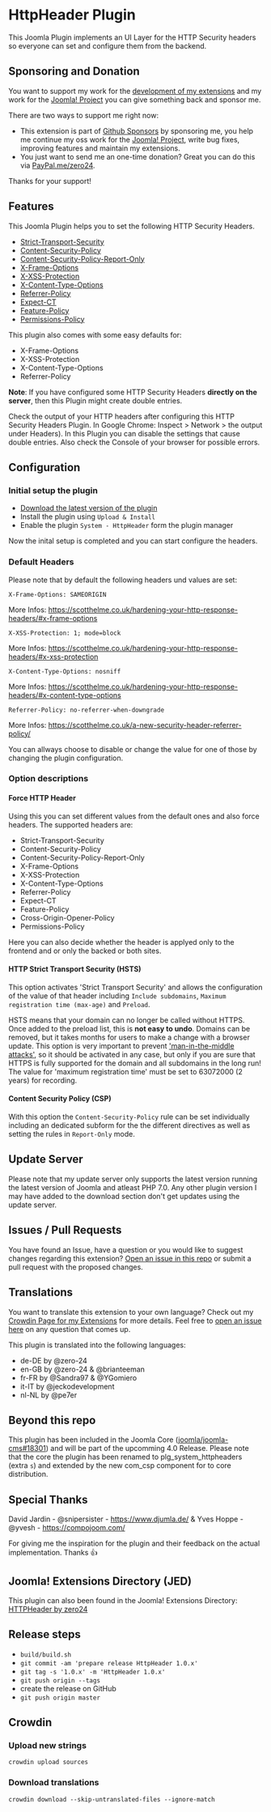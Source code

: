 # HttpHeader Plugin

This Joomla Plugin implements an UI Layer for the HTTP Security headers so everyone can set and configure them from the backend.

## Sponsoring and Donation

You want to support my work for the [development of my extensions](https://extensions.joomla.org/profile/profile/details/200189/) and my work for the [Joomla! Project](https://volunteers.joomla.org/joomlers/248-tobias-zulauf) you can give something back and sponsor me.

There are two ways to support me right now:
- This extension is part of [Github Sponsors](https://github.com/sponsors/zero-24/) by sponsoring me, you help me continue my oss work for the [Joomla! Project](https://volunteers.joomla.org/joomlers/248-tobias-zulauf), write bug fixes, improving features and maintain my extensions.
- You just want to send me an one-time donation? Great you can do this via [PayPal.me/zero24](https://www.paypal.me/zero24).

Thanks for your support!

## Features

This Joomla Plugin helps you to set the following HTTP Security Headers.
- [Strict-Transport-Security](https://developer.mozilla.org/en-US/docs/Web/HTTP/Headers/Strict-Transport-Security)
- [Content-Security-Policy](https://developer.mozilla.org/en-US/docs/Web/HTTP/CSP)
- [Content-Security-Policy-Report-Only](https://developer.mozilla.org/en-US/docs/Web/HTTP/CSP#Testing_your_policy)
- [X-Frame-Options](https://developer.mozilla.org/de/docs/Web/HTTP/Headers/X-Frame-Options)
- [X-XSS-Protection](https://developer.mozilla.org/en-US/docs/Web/HTTP/Headers/X-XSS-Protection)
- [X-Content-Type-Options](https://developer.mozilla.org/de/docs/Web/HTTP/Headers/X-Content-Type-Options)
- [Referrer-Policy](https://developer.mozilla.org/en-US/docs/Web/HTTP/Headers/Referrer-Policy)
- [Expect-CT](https://developer.mozilla.org/de/docs/Web/HTTP/Headers/Expect-CT)
- [Feature-Policy](https://developer.mozilla.org/en-US/docs/Web/HTTP/Headers/Feature-Policy)
- [Permissions-Policy](https://developer.mozilla.org/en-US/docs/Web/HTTP/Headers/Feature-Policy)

This plugin also comes with some easy defaults for:
- X-Frame-Options
- X-XSS-Protection
- X-Content-Type-Options
- Referrer-Policy

**Note**: If you have configured some HTTP Security Headers **directly on the server**, then this Plugin might create double entries.

Check the output of your HTTP headers after configuring this HTTP Security Headers Plugin. In Google Chrome: Inspect > Network > the output under Headers).
In this Plugin you can disable the settings that cause double entries. Also check the Console of your browser for possible errors.

## Configuration

### Initial setup the plugin

- [Download the latest version of the plugin](https://github.com/zero-24/plg_system_httpheader/releases/latest) 
- Install the plugin using `Upload & Install`
- Enable the plugin `System - HttpHeader` form the plugin manager

Now the inital setup is completed and you can start configure the headers.

### Default Headers

Please note that by default the following headers und values are set:
```
X-Frame-Options: SAMEORIGIN
```
More Infos: https://scotthelme.co.uk/hardening-your-http-response-headers/#x-frame-options
```
X-XSS-Protection: 1; mode=block
```
More Infos: https://scotthelme.co.uk/hardening-your-http-response-headers/#x-xss-protection
```
X-Content-Type-Options: nosniff
```
More Infos: https://scotthelme.co.uk/hardening-your-http-response-headers/#x-content-type-options
```
Referrer-Policy: no-referrer-when-downgrade
```
More Infos: https://scotthelme.co.uk/a-new-security-header-referrer-policy/

You can allways choose to disable or change the value for one of those by changing the plugin configuration.

### Option descriptions

#### Force HTTP Header

Using this you can set different values from the default ones and also force headers. The supported headers are:
- Strict-Transport-Security
- Content-Security-Policy
- Content-Security-Policy-Report-Only
- X-Frame-Options
- X-XSS-Protection
- X-Content-Type-Options
- Referrer-Policy
- Expect-CT
- Feature-Policy
- Cross-Origin-Opener-Policy
- Permissions-Policy

Here you can also decide whether the header is applyed only to the frontend and or only the backed or both sites.

#### HTTP Strict Transport Security (HSTS)

This option activates 'Strict Transport Security' and allows the configuration of the value of that header including `Include subdomains`, `Maximum registration time (max-age)` and `Preload`.

HSTS means that your domain can no longer be called without HTTPS. Once added to the preload list, this is **not easy to undo**. Domains can be removed, but it takes months for users to make a change with a browser update. This option is very important to prevent ['man-in-the-middle attacks'](https://en.wikipedia.org/wiki/Man-in-the-middle_attack), so it should be activated in any case, but only if you are sure that HTTPS is fully supported for the domain and all subdomains in the long run! The value for 'maximum registration time' must be set to 63072000 (2 years) for recording.

#### Content Security Policy (CSP)

With this option the `Content-Security-Policy` rule can be set individually including an dedicated subform for the the different directives as well as setting the rules in `Report-Only` mode.

## Update Server

Please note that my update server only supports the latest version running the latest version of Joomla and atleast PHP 7.0.
Any other plugin version I may have added to the download section don't get updates using the update server.

## Issues / Pull Requests

You have found an Issue, have a question or you would like to suggest changes regarding this extension?
[Open an issue in this repo](https://github.com/zero-24/plg_system_httpheader/issues/new) or submit a pull request with the proposed changes.

## Translations

You want to translate this extension to your own language? Check out my [Crowdin Page for my Extensions](https://joomla.crowdin.com/zero-24) for more details. Feel free to [open an issue here](https://github.com/zero-24/plg_system_httpheader/issues/new) on any question that comes up.

This plugin is translated into the following languages:
- de-DE by @zero-24
- en-GB by @zero-24 & @brianteeman
- fr-FR by @Sandra97 & @YGomiero
- it-IT by @jeckodevelopment
- nl-NL by @pe7er

## Beyond this repo

This plugin has been included in the Joomla Core ([joomla/joomla-cms#18301](https://github.com/joomla/joomla-cms/pull/18301)) and will be part of the upcomming 4.0 Release. Please note that the core the plugin has been renamed to plg_system_httpheaders (extra `s`) and extended by the new com_csp component for to core distribution.

## Special Thanks

David Jardin - @snipersister - https://www.djumla.de/ & Yves Hoppe - @yvesh - https://compojoom.com/

For giving me the inspiration for the plugin and their feedback on the actual implementation. Thanks :+1:

## Joomla! Extensions Directory (JED)

This plugin can also been found in the Joomla! Extensions Directory: [HTTPHeader by zero24](https://extensions.joomla.org/extension/httpheader/)

## Release steps

- `build/build.sh`
- `git commit -am 'prepare release HttpHeader 1.0.x'`
- `git tag -s '1.0.x' -m 'HttpHeader 1.0.x'`
- `git push origin --tags`
- create the release on GitHub
- `git push origin master`

## Crowdin

### Upload new strings

`crowdin upload sources`

### Download translations

`crowdin download --skip-untranslated-files --ignore-match`
